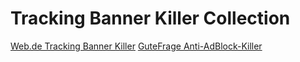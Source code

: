 # Tracking Banner Killer Collection
[Web.de Tracking Banner Killer](./README_Web.de.md)
[GuteFrage Anti-AdBlock-Killer](./README_GuteFrage.md)
